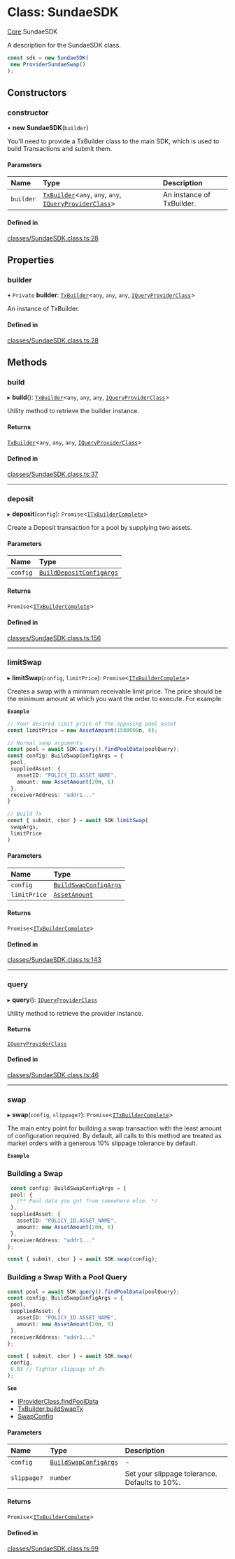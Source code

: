 # Class: SundaeSDK

[Core](../modules/Core.md).SundaeSDK

A description for the SundaeSDK class.

```ts
const sdk = new SundaeSDK(
 new ProviderSundaeSwap()
);
```

## Constructors

### constructor

• **new SundaeSDK**(`builder`)

You'll need to provide a TxBuilder class to the main SDK, which is used to build Transactions and submit them.

#### Parameters

| Name | Type | Description |
| :------ | :------ | :------ |
| `builder` | [`TxBuilder`](Core.TxBuilder.md)<`any`, `any`, `any`, [`IQueryProviderClass`](../interfaces/Core.IQueryProviderClass.md)\> | An instance of TxBuilder. |

#### Defined in

[classes/SundaeSDK.class.ts:28](https://github.com/SundaeSwap-finance/sundae-sdk/blob/main/packages/core/src/classes/SundaeSDK.class.ts#L28)

## Properties

### builder

• `Private` **builder**: [`TxBuilder`](Core.TxBuilder.md)<`any`, `any`, `any`, [`IQueryProviderClass`](../interfaces/Core.IQueryProviderClass.md)\>

An instance of TxBuilder.

#### Defined in

[classes/SundaeSDK.class.ts:28](https://github.com/SundaeSwap-finance/sundae-sdk/blob/main/packages/core/src/classes/SundaeSDK.class.ts#L28)

## Methods

### build

▸ **build**(): [`TxBuilder`](Core.TxBuilder.md)<`any`, `any`, `any`, [`IQueryProviderClass`](../interfaces/Core.IQueryProviderClass.md)\>

Utility method to retrieve the builder instance.

#### Returns

[`TxBuilder`](Core.TxBuilder.md)<`any`, `any`, `any`, [`IQueryProviderClass`](../interfaces/Core.IQueryProviderClass.md)\>

#### Defined in

[classes/SundaeSDK.class.ts:37](https://github.com/SundaeSwap-finance/sundae-sdk/blob/main/packages/core/src/classes/SundaeSDK.class.ts#L37)

___

### deposit

▸ **deposit**(`config`): `Promise`<[`ITxBuilderComplete`](../interfaces/Core.ITxBuilderComplete.md)\>

Create a Deposit transaction for a pool by supplying two assets.

#### Parameters

| Name | Type |
| :------ | :------ |
| `config` | [`BuildDepositConfigArgs`](../interfaces/Core.BuildDepositConfigArgs.md) |

#### Returns

`Promise`<[`ITxBuilderComplete`](../interfaces/Core.ITxBuilderComplete.md)\>

#### Defined in

[classes/SundaeSDK.class.ts:156](https://github.com/SundaeSwap-finance/sundae-sdk/blob/main/packages/core/src/classes/SundaeSDK.class.ts#L156)

___

### limitSwap

▸ **limitSwap**(`config`, `limitPrice`): `Promise`<[`ITxBuilderComplete`](../interfaces/Core.ITxBuilderComplete.md)\>

Creates a swap with a minimum receivable limit price. The price should be the minimum
amount at which you want the order to execute. For example:

**`Example`**

```ts
// Your desired limit price of the opposing pool asset
const limitPrice = new AssetAmount(1500000n, 6);

// Normal swap arguments
const pool = await SDK.query().findPoolData(poolQuery);
const config: BuildSwapConfigArgs = {
 pool,
 suppliedAsset: {
   assetID: "POLICY_ID.ASSET_NAME",
   amount: new AssetAmount(20n, 6)
 },
 receiverAddress: "addr1..."
}

// Build Tx
const { submit, cbor } = await SDK.limitSwap(
 swapArgs,
 limitPrice
)
```

#### Parameters

| Name | Type |
| :------ | :------ |
| `config` | [`BuildSwapConfigArgs`](../interfaces/Core.BuildSwapConfigArgs.md) |
| `limitPrice` | [`AssetAmount`](Core.AssetAmount.md) |

#### Returns

`Promise`<[`ITxBuilderComplete`](../interfaces/Core.ITxBuilderComplete.md)\>

#### Defined in

[classes/SundaeSDK.class.ts:143](https://github.com/SundaeSwap-finance/sundae-sdk/blob/main/packages/core/src/classes/SundaeSDK.class.ts#L143)

___

### query

▸ **query**(): [`IQueryProviderClass`](../interfaces/Core.IQueryProviderClass.md)

Utility method to retrieve the provider instance.

#### Returns

[`IQueryProviderClass`](../interfaces/Core.IQueryProviderClass.md)

#### Defined in

[classes/SundaeSDK.class.ts:46](https://github.com/SundaeSwap-finance/sundae-sdk/blob/main/packages/core/src/classes/SundaeSDK.class.ts#L46)

___

### swap

▸ **swap**(`config`, `slippage?`): `Promise`<[`ITxBuilderComplete`](../interfaces/Core.ITxBuilderComplete.md)\>

The main entry point for building a swap transaction with the least amount
of configuration required. By default, all calls to this method are treated
as market orders with a generous 10% slippage tolerance by default.

**`Example`**

### Building a Swap
```ts
 const config: BuildSwapConfigArgs = {
 pool: {
   /** Pool data you got from somewhere else. */
 },
 suppliedAsset: {
   assetID: "POLICY_ID.ASSET_NAME",
   amount: new AssetAmount(20n, 6)
 },
 receiverAddress: "addr1..."
};

const { submit, cbor } = await SDK.swap(config);
```

### Building a Swap With a Pool Query
```ts
const pool = await SDK.query().findPoolData(poolQuery);
const config: BuildSwapConfigArgs = {
 pool,
 suppliedAsset: {
   assetID: "POLICY_ID.ASSET_NAME",
   amount: new AssetAmount(20n, 6)
 },
 receiverAddress: "addr1..."
};

const { submit, cbor } = await SDK.swap(
 config,
 0.03 // Tighter slippage of 3%
);
```

**`See`**

 - [IProviderClass.findPoolData](../interfaces/Core.IQueryProviderClass.md#findpooldata)
 - [TxBuilder.buildSwapTx](Core.TxBuilder.md#buildswaptx)
 - [SwapConfig](Core.SwapConfig.md)

#### Parameters

| Name | Type | Description |
| :------ | :------ | :------ |
| `config` | [`BuildSwapConfigArgs`](../interfaces/Core.BuildSwapConfigArgs.md) | - |
| `slippage?` | `number` | Set your slippage tolerance. Defaults to 10%. |

#### Returns

`Promise`<[`ITxBuilderComplete`](../interfaces/Core.ITxBuilderComplete.md)\>

#### Defined in

[classes/SundaeSDK.class.ts:99](https://github.com/SundaeSwap-finance/sundae-sdk/blob/main/packages/core/src/classes/SundaeSDK.class.ts#L99)
